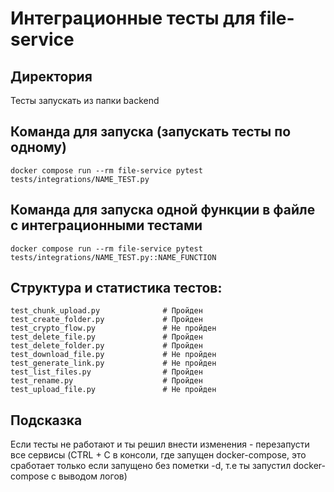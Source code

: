 # Интеграционные тесты для file-service

## Директория
Тесты запускать из папки backend

## Команда для запуска (запускать тесты по одному)
```
docker compose run --rm file-service pytest tests/integrations/NAME_TEST.py
```

## Команда для запуска одной функции в файле с интеграционными тестами
```
docker compose run --rm file-service pytest tests/integrations/NAME_TEST.py::NAME_FUNCTION
```

## Структура и статистика тестов:
```
test_chunk_upload.py              # Пройден
test_create_folder.py             # Пройден
test_crypto_flow.py               # Не пройден
test_delete_file.py               # Пройден
test_delete_folder.py             # Пройден
test_download_file.py             # Не пройден
test_generate_link.py             # Не пройден
test_list_files.py                # Пройден
test_rename.py                    # Пройден
test_upload_file.py               # Не пройден
```

## Подсказка
Если тесты не работают и ты решил внести изменения - перезапусти все сервисы
(CTRL + C в консоли, где запущен docker-compose, это сработает только если запущено без пометки -d, т.е ты запустил docker-compose с выводом логов)
